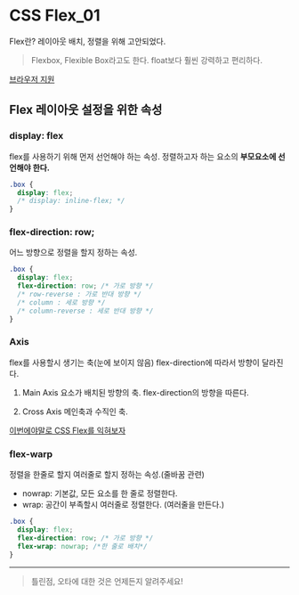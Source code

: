 # CSS Flex_01

Flex란?
레이아웃 배치, 정렬을 위해 고안되었다.

> Flexbox, Flexible Box라고도 한다.
> float보다 훨씬 강력하고 편리하다.

[브라우저 지원](https://caniuse.com/?search=flex)

## Flex 레이아웃 설정을 위한 속성

### display: flex

flex를 사용하기 위해 먼저 선언해야 하는 속성.
정렬하고자 하는 요소의 **부모요소에 선언해야 한다.**

```css
.box {
  display: flex;
  /* display: inline-flex; */
}
```

### flex-direction: row;

어느 방향으로 정렬을 할지 정하는 속성.

```css
.box {
  display: flex;
  flex-direction: row; /* 가로 방향 */
  /* row-reverse : 가로 반대 방향 */
  /* column : 세로 방향 */
  /* column-reverse : 세로 반대 방향 */
}
```

### Axis

flex를 사용할시 생기는 축(눈에 보이지 않음)
flex-direction에 따라서 방향이 달라진다.

1. Main Axis
   요소가 배치된 방향의 축.
   flex-direction의 방향을 따른다.

2. Cross Axis
   메인축과 수직인 축.

[이번에야말로 CSS Flex를 익혀보자](https://studiomeal.com/archives/197)

### flex-warp

정렬을 한줄로 할지 여러줄로 할지 정하는 속성.(줄바꿈 관련)

- nowrap: 기본값, 모든 요소를 한 줄로 정렬한다.
- wrap: 공간이 부족할시 여러줄로 정렬한다. (여러줄을 만든다.)

```css
.box {
  display: flex;
  flex-direction: row; /* 가로 방향 */
  flex-wrap: nowrap; /*한 줄로 배치*/
}
```

---

> 틀린점, 오타에 대한 것은 언제든지 알려주세요!
